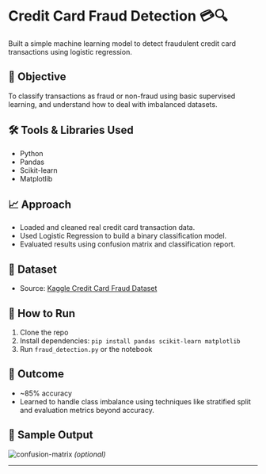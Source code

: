 # Credit Card Fraud Detection 💳🔍

Built a simple machine learning model to detect fraudulent credit card transactions using logistic regression.

## 🎯 Objective
To classify transactions as fraud or non-fraud using basic supervised learning, and understand how to deal with imbalanced datasets.

## 🛠️ Tools & Libraries Used
- Python
- Pandas
- Scikit-learn
- Matplotlib

## 📈 Approach
- Loaded and cleaned real credit card transaction data.
- Used Logistic Regression to build a binary classification model.
- Evaluated results using confusion matrix and classification report.

## 📁 Dataset
- Source: [Kaggle Credit Card Fraud Dataset](https://www.kaggle.com/datasets/mlg-ulb/creditcardfraud)

## 🚀 How to Run
1. Clone the repo
2. Install dependencies: `pip install pandas scikit-learn matplotlib`
3. Run `fraud_detection.py` or the notebook

## 🧠 Outcome
- ~85% accuracy
- Learned to handle class imbalance using techniques like stratified split and evaluation metrics beyond accuracy.

## 📸 Sample Output
![confusion-matrix](screenshots/confusion_matrix.png) *(optional)*

---
